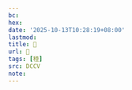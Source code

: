```yaml
---
bc:
hex:
date: '2025-10-13T10:28:19+08:00'
lastmod:
title: 􃆜
url: 􃆜
tags: [稑]
src: DCCV
note:
---
```

